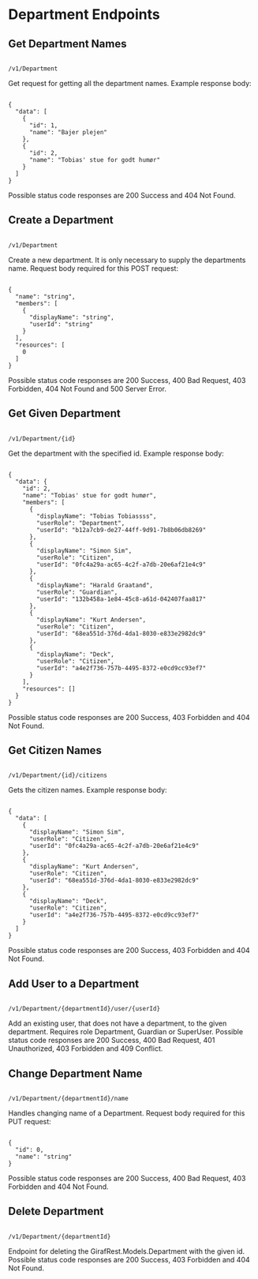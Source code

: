 # Department Endpoints

## Get Department Names

````

/v1/Department

```` 

Get request for getting all the department names.
Example response body:

````

{
  "data": [
    {
      "id": 1,
      "name": "Bajer plejen"
    },
    {
      "id": 2,
      "name": "Tobias' stue for godt humør"
    }
  ]
} 

````

Possible status code responses are 200 Success and 404 Not Found.

## Create a Department

````

/v1/Department

```` 

Create a new department. It is only necessary to supply the departments name.
Request body required for this POST request:

````

{
  "name": "string",
  "members": [
    {
      "displayName": "string",
      "userId": "string"
    }
  ],
  "resources": [
    0
  ]
} 

````

Possible status code responses are 200 Success, 400 Bad Request, 403 Forbidden, 404 Not Found and 500 Server Error.

## Get Given Department

````

/v1/Department/{id}

```` 

Get the department with the specified id.
Example response body:

```` 

{
  "data": {
    "id": 2,
    "name": "Tobias' stue for godt humør",
    "members": [
      {
        "displayName": "Tobias Tobiassss",
        "userRole": "Department",
        "userId": "b12a7cb9-de27-44ff-9d91-7b8b06db8269"
      },
      {
        "displayName": "Simon Sim",
        "userRole": "Citizen",
        "userId": "0fc4a29a-ac65-4c2f-a7db-20e6af21e4c9"
      },
      {
        "displayName": "Harald Graatand",
        "userRole": "Guardian",
        "userId": "132b458a-1e84-45c8-a61d-042407faa817"
      },
      {
        "displayName": "Kurt Andersen",
        "userRole": "Citizen",
        "userId": "68ea551d-376d-4da1-8030-e833e2982dc9"
      },
      {
        "displayName": "Deck",
        "userRole": "Citizen",
        "userId": "a4e2f736-757b-4495-8372-e0cd9cc93ef7"
      }
    ],
    "resources": []
  }
}

````

Possible status code responses are 200 Success, 403 Forbidden and 404 Not Found.

## Get Citizen Names

````

/v1/Department/{id}/citizens

```` 

Gets the citizen names.
Example response body:

```` 

{
  "data": [
    {
      "displayName": "Simon Sim",
      "userRole": "Citizen",
      "userId": "0fc4a29a-ac65-4c2f-a7db-20e6af21e4c9"
    },
    {
      "displayName": "Kurt Andersen",
      "userRole": "Citizen",
      "userId": "68ea551d-376d-4da1-8030-e833e2982dc9"
    },
    {
      "displayName": "Deck",
      "userRole": "Citizen",
      "userId": "a4e2f736-757b-4495-8372-e0cd9cc93ef7"
    }
  ]
}

````

Possible status code responses are 200 Success, 403 Forbidden and 404 Not Found.

## Add User to a Department

````

/v1/Department/{departmentId}/user/{userId}

````

Add an existing user, that does not have a department, to the given department. 
Requires role Department, Guardian or SuperUser.
Possible status code responses are 200 Success, 400 Bad Request, 401 Unauthorized, 403 Forbidden and 409 Conflict.

## Change Department Name

````

/v1/Department/{departmentId}/name

```` 

Handles changing name of a Department.
Request body required for this PUT request:

```` 

{
  "id": 0,
  "name": "string"
}

````

Possible status code responses are 200 Success, 400 Bad Request, 403 Forbidden and 404 Not Found.

## Delete Department

````

/v1/Department/{departmentId}

```` 

Endpoint for deleting the GirafRest.Models.Department with the given id.
Possible status code responses are 200 Success, 403 Forbidden and 404 Not Found.



